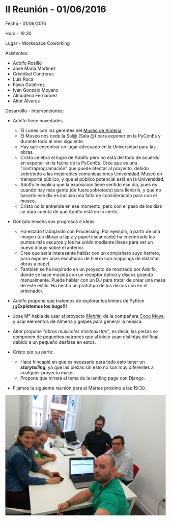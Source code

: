 # II Reunión - 01/06/2016

Fecha - 01/06/2016

Hora  - 19:30

Lugar - Workspace Coworking

Asistentes:
* Adolfo Rosillo
* Jose María Martínez
* Cristóbal Contreras
* Luis Roca
* Favio Gutiérrez
* Iván Gonzalo Moyano
* Almudena Fernández
* Aitor Álvarez

Desarrollo - Intervenciones:
* Adolfo tiene novedades
  * El Lúnes con los gerentes del [Museo de Almería](http://www.museosdeandalucia.es/cultura/museos/MAL/).
  * El Museo nos cede la Sal@ (Sala @) para exponer en la PyConEs y durante todo el mes siguiente.
  * Hay que encontrar un lugar adecuado en la Universidad para las obras.
  * Cristo celebra el logro de Adolfo pero no está del todo de acuerdo en exponer en la fecha de la PyConEs. Cree que es una "contraprogramación" que puede afectar al proyecto, debido sobretodo a las mejorables comunicaciones Universidad-Museo en transporte público, y que el público potencial está en la Universidad.
  * Adolfo le explica que la exposición tiene sentido ese día, pues es cuando hay más gente (de fuera sobretodo) para llenarlo, y que no hacerlo ese día es incluso una falta de consideración para con el museo.
  * Cristo no lo entiende en ese momento, pero con el paso de los días se dará cuenta de que Adolfo está en lo cierto.
* Gonzalo enseña sus progresos e ideas:
  * Ha estado trabajando con Processing. Por ejemplo, a partir de una imagen (un dibujo a lápiz y papel escaneado) ha encontrado los puntos más oscuros y los ha unido mediante líneas para ver un nuevo dibujo sobre el anterior.
  * Cree que sería interesante hablar con un compañero suyo herrero, para exponer unas esculturas de hierro con mappings de distintas obras a papel.
  * También se ha inspirado en un proyecto de mostrado por Adolfo, donde se hace música con un receptor óptico y discos girando manualmente. Puede hablar con un DJ para tratar de crear una mesa de este estilo. Ha hecho un prototipo de los discos con en el ordenador.

* Adolfo propone que tratemos de explorar los límites de Python **¡¡¡Explotemos los bugs!!!**
* Jose Mª habla de usar el proyecto [_Menhir_](https://menhir.es/category/videosphotos/), de la compañera [Coco Moya](http://www.cocomoya.net/), y usar elementos de Almería y golpes para generar la música.
* Aitor propone _"obras musicales minimalistas"_, es decir, las piezas se componen de pequeños patrones que al inicio sean distintas del final, debido a un pequeño desfase en estos.
* Cristo por su parte:
  * Hace hincapié en que es necesario para todo esto tener un _**storytelling**_, ya que las piezas sin esto no son muy diferentes a cualquier proyecto maker.
  * Propone que mirará el tema de la landing page con Django.
* Fijamos la siguiente reunión para el Mártes pŕoximo a las 19:30.

![Asistentes de la II Reunión](08_2Reunion.jpg)

